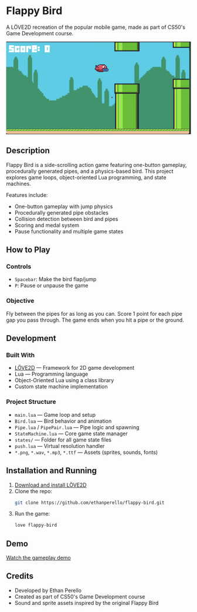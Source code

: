 # Flappy Bird

A LÖVE2D recreation of the popular mobile game, made as part of CS50's Game Development course.

![Flappy Bird Screenshot](screenshots/screenshot.png)

## Description

Flappy Bird is a side-scrolling action game featuring one-button gameplay, procedurally generated pipes, and a physics-based bird. This project explores game loops, object-oriented Lua programming, and state machines.

Features include:

- One-button gameplay with jump physics
- Procedurally generated pipe obstacles
- Collision detection between bird and pipes
- Scoring and medal system
- Pause functionality and multiple game states

## How to Play

### Controls

- `Spacebar`: Make the bird flap/jump
- `P`: Pause or unpause the game

### Objective

Fly between the pipes for as long as you can. Score 1 point for each pipe gap you pass through. The game ends when you hit a pipe or the ground.

## Development

### Built With

- [LÖVE2D](https://love2d.org/) — Framework for 2D game development
- Lua — Programming language
- Object-Oriented Lua using a class library
- Custom state machine implementation

### Project Structure

- `main.lua` — Game loop and setup
- `Bird.lua` — Bird behavior and animation
- `Pipe.lua` / `PipePair.lua` — Pipe logic and spawning
- `StateMachine.lua` — Core game state manager
- `states/` — Folder for all game state files
- `push.lua` — Virtual resolution handler
- `*.png`, `*.wav`, `*.mp3`, `*.ttf` — Assets (sprites, sounds, fonts)

## Installation and Running

1. [Download and install LÖVE2D](https://love2d.org/)
2. Clone the repo:
   ```bash
   git clone https://github.com/ethanperello/flappy-bird.git
   ```
3. Run the game:
   ```bash
   love flappy-bird
   ```

## Demo

[Watch the gameplay demo](https://www.youtube.com/watch?v=cguqEUa7aKc)

## Credits

- Developed by Ethan Perello  
- Created as part of CS50's Game Development course  
- Sound and sprite assets inspired by the original Flappy Bird
